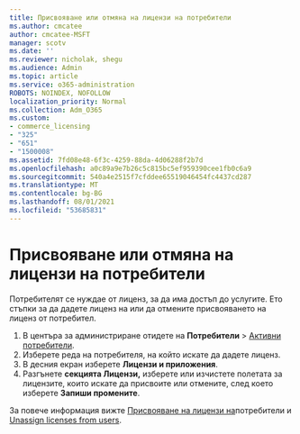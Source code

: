 ```yaml
---
title: Присвояване или отмяна на лицензи на потребители
ms.author: cmcatee
author: cmcatee-MSFT
manager: scotv
ms.date: ''
ms.reviewer: nicholak, shegu
ms.audience: Admin
ms.topic: article
ms.service: o365-administration
ROBOTS: NOINDEX, NOFOLLOW
localization_priority: Normal
ms.collection: Adm_O365
ms.custom:
- commerce_licensing
- "325"
- "651"
- "1500008"
ms.assetid: 7fd08e48-6f3c-4259-88da-4d06288f2b7d
ms.openlocfilehash: a0c89a9e7b26c5c815bc5ef959390cee1fb0c6a9
ms.sourcegitcommit: 540a4e2515f7cfddee65519046454fc4437cd287
ms.translationtype: MT
ms.contentlocale: bg-BG
ms.lasthandoff: 08/01/2021
ms.locfileid: "53685831"
---
```

# <a name="assign-or-unassign-licenses-to-users"></a>Присвояване или отмяна на лицензи на потребители

Потребителят се нуждае от лиценз, за да има достъп до услугите. Ето стъпки за да дадете лиценз на или да отмените присвояването на лиценз от потребител.
  
1. В центъра за администриране отидете на **Потребители** \> [Активни потребители](https://go.microsoft.com/fwlink/p/?linkid=834822).
2. Изберете реда на потребителя, на който искате да дадете лиценз.
3. В десния екран изберете **Лицензи и приложения**.
4. Разгънете **секцията Лицензи,** изберете или изчистете полетата за лицензите, които искате да присвоите или отмените, след което изберете **Запиши промените**.

За повече информация вижте [Присвояване на лицензи на](/microsoft-365/admin/manage/assign-licenses-to-users)потребители и [Unassign licenses from users](/microsoft-365/admin/manage/remove-licenses-from-users).